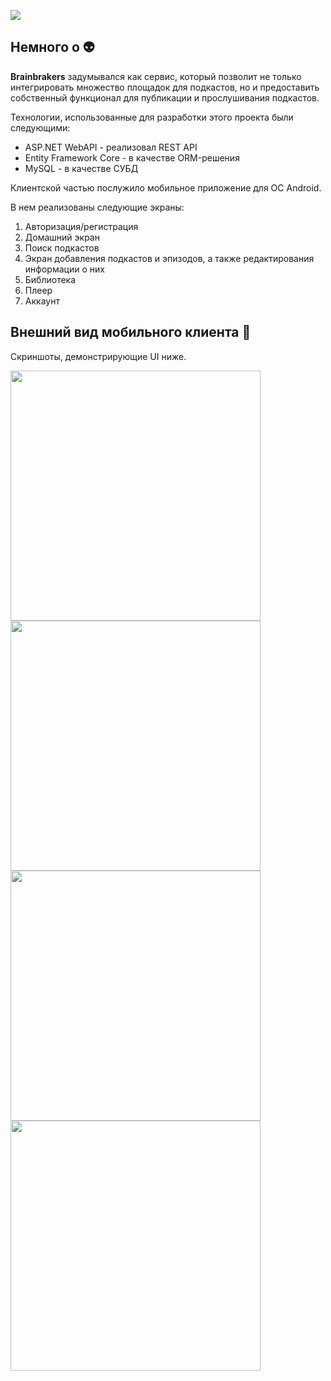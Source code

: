 <p align="left">
<image src="img/logo.png">
</p>

## Немного о 👽

<b> Brainbrakers</b> задумывался как сервис, который позволит не только интегрировать множество площадок для подкастов, но и предоставить собственный функционал для публикации и прослушивания подкастов.

Технологии, использованные для разработки этого проекта были следующими:
* ASP.NET WebAPI - реализовал REST API
* Entity Framework Core - в качестве ORM-решения
* MySQL - в качестве СУБД

Клиентской частью послужило мобильное приложение для ОС Android.

В нем реализованы следующие экраны:
1. Авторизация/регистрация
2. Домашний экран
3. Поиск подкастов
4. Экран добавления подкастов и эпизодов, а также редактирования информации о них
5. Библиотека
6. Плеер
7. Аккаунт

## Внешний вид мобильного клиента 👾

Скриншоты, демонстрирующие UI ниже.

<image src="img/screen_1.png" width="400">
<image src="img/screen_2.png" width="400">

<image src="img/screen_3.png" width="400">
<image src="img/screen_4.png" width="400">